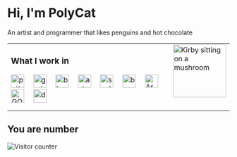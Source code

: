 # Hi, I'm PolyCat

An artist and programmer that likes penguins and hot chocolate

<table>
<tr>
<td valign="center">
<div align="left">
  <h3>What I work in</h3>
  <img src="https://skillicons.dev/icons?i=py" height="30" alt="python logo"  />
  <img width="12" />
  <img src="https://skillicons.dev/icons?i=godot" height="30" alt="godot logo"  />
  <img width="12" />
  <img src="https://skillicons.dev/icons?i=blender" height="30" alt="blender logo"  />
  <img width="12" />
  <img src="https://skillicons.dev/icons?i=astro" height="30" alt="astro logo"  />
  <img width="12" />
  <img src="https://skillicons.dev/icons?i=svelte" height="30" alt="svelte logo"  />
  <img width="12" />
  <img src="https://skillicons.dev/icons?i=bash" height="30" alt="bash logo"  />
  <img width="12" />
  <img src="https://skillicons.dev/icons?i=arduino" height="30" alt="Arduino logo"  />
  <img width="12" />
  <img src="https://skillicons.dev/icons?i=go" height="30" alt="GOlang logo"  />
  <img width="12" />
  <img src="https://skillicons.dev/icons?i=docker" height="30" alt="docker logo"  />
</div>
<img height="10" />
<td valign="top">
<a href="https://youtube.com/watch?v=RzM_-YTnQo0"><img src="https://github.com/PolyCatDev/PolyCatDev/blob/main/gifs/kirby-mushroom.gif" alt="Kirby sitting on a mushroom" width="120"></a>
</tr>
</table>


## You are number
<img src="https://count.getloli.com/@polygit?name=polygit&theme=booru-touhoulat&padding=7&offset=0&align=top&scale=0.8&pixelated=1&darkmode=0" alt="Visitor counter" />
